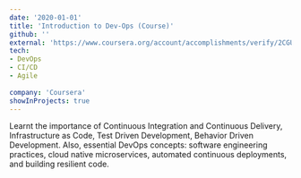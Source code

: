 ```yaml
---
date: '2020-01-01'
title: 'Introduction to Dev-Ops (Course)'
github: ''
external: 'https://www.coursera.org/account/accomplishments/verify/2CGU77NRUK4F?utm_source=link&utm_medium=certificate&utm_content=cert_image&utm_campaign=sharing_cta&utm_product=course'
tech:
- DevOps
- CI/CD
- Agile
 
company: 'Coursera'
showInProjects: true
---
```

Learnt the importance of Continuous Integration and Continuous Delivery, Infrastructure as Code, Test Driven Development, Behavior Driven Development. Also, essential DevOps concepts: software engineering practices, cloud native microservices, automated continuous deployments, and building resilient code.